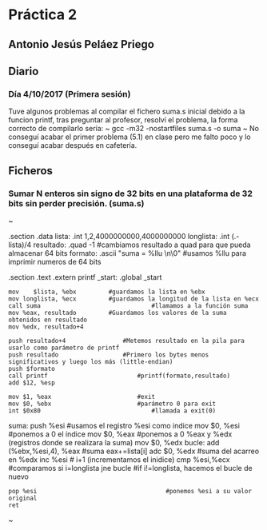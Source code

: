 # Práctica 2
## Antonio Jesús Peláez Priego

## Diario
### Día 4/10/2017 (Primera sesión)
Tuve algunos problemas al compilar el fichero suma.s inicial debido a la funcion printf, tras preguntar al profesor, resolví el problema, la forma correcto de compilarlo sería:
~
gcc -m32 -nostartfiles suma.s -o suma
~
No conseguí acabar el primer problema (5.1) en clase pero me falto poco y lo conseguí acabar después en cafetería.


## Ficheros

### Sumar N enteros sin signo de 32 bits en una plataforma de 32 bits sin perder precisión. (suma.s)

~

.section .data
lista:		.int 1,2,4000000000,4000000000
longlista:	.int (.-lista)/4
resultado:	.quad -1										#cambiamos resultado a quad para que pueda almacenar 64 bits
formato:	.ascii "suma = %llu \n\0"		#usamos %llu para imprimir numeros de 64 bits

.section .text
.extern printf
_start:	.global _start

	mov    $lista, %ebx			#guardamos la lista en %ebx
	mov longlista, %ecx			#guardamos la longitud de la lista en %ecx
	call suma								#llamamos a la función suma
	mov %eax, resultado			#Guardamos los valores de la suma obtenidos en resultado
	mov %edx, resultado+4

	push resultado+4				#Metemos resultado en la pila para usarlo como parámetro de printf
	push resultado					#Primero los bytes menos significativos y luego los más (little-endian)
	push $formato
	call printf							#printf(formato,resultado)
	add $12, %esp

	mov $1, %eax						#exit
	mov $0, %ebx						#parámetro 0 para exit
	int $0x80								#llamada a exit(0)

suma:
	push %esi 						#usamos el registro %esi como indice
	mov $0, %esi					#ponemos a 0 el índice
	mov $0, %eax					#ponemos a 0 %eax y %edx (registros donde se realizara la suma)
	mov $0, %edx
bucle:
	add (%ebx,%esi,4), %eax		#suma eax+=lista[i]
	adc	$0, %edx							#suma del acarreo en %edx
	inc       %esi						# i+1 (incrementamos el inidice)
	cmp  %esi,%ecx						#comparamos si i=longlista
	jne bucle									#if i!=longlista, hacemos el bucle de nuevo

	pop %esi									#ponemos %esi a su valor original
	ret

~
